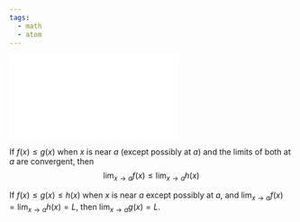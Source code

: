 ```yaml
---
tags:
  - math
  - atom
---
```

![500|center](squeeze-theorem.excalidraw.md)


If $f(x) \le g(x)$ when $x$ is near $a$ (except possibly at $a$) and the limits of both at $a$ are convergent, then
$$ \lim_{x\to a} f(x) \le \lim_{x\to a} h(x) $$

If $f(x) \le g(x) \le h(x)$ when $x$ is near $a$ except possibly at $a$, and $\displaystyle \lim_{x\to a} f(x) = \lim_{x\to a} h(x) = L$, then $\displaystyle \lim_{x\to a} g(x) = L$. 